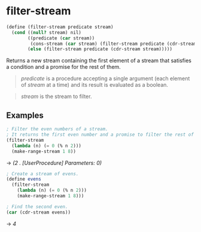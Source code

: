 # filter-stream
```scheme
(define (filter-stream predicate stream)
  (cond ((null? stream) nil)
        ((predicate (car stream))
         (cons-stream (car stream) (filter-stream predicate (cdr-stream stream))))
        (else (filter-stream predicate (cdr-stream stream)))))
```
Returns a new stream containing the first element of a stream that satisfies a condition and a promise for the rest of them.

> *predicate* is a procedure accepting a single argument (each element of *stream* at a time) and its result is evaluated as a boolean.

> *stream* is the stream to filter.

## Examples
```scheme
; Filter the even numbers of a stream.
; It returns the first even number and a promise to filter the rest of them.
(filter-stream
  (lambda (n) (= 0 (% n 2)))
  (make-range-stream 1 8))
```
-> *(2 . [UserProcedure] Parameters: 0)*

```scheme
; Create a stream of evens.
(define evens
  (filter-stream
    (lambda (n) (= 0 (% n 2)))
    (make-range-stream 1 8)))

; Find the second even.
(car (cdr-stream evens))
```
-> *4*